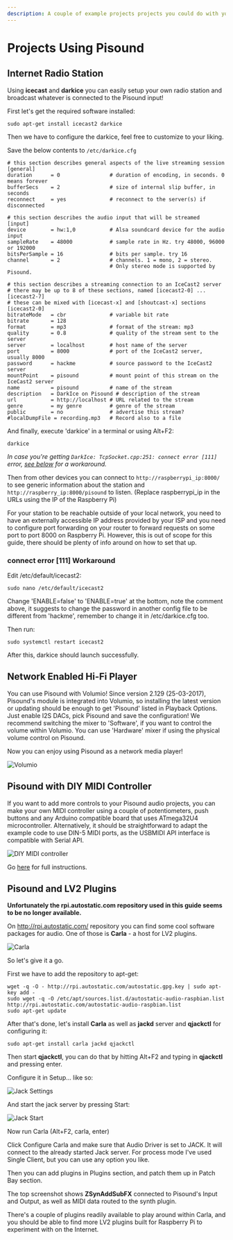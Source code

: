 ```yaml
---
description: A couple of example projects projects you could do with your Pisound.
---
```


# Projects Using Pisound

## Internet Radio Station

Using **icecast** and **darkice** you can easily setup your own radio station and broadcast whatever is connected to the Pisound input!

First let's get the required software installed:
```
sudo apt-get install icecast2 darkice
```
Then we have to configure the darkice, feel free to customize to your liking.

Save the below contents to `/etc/darkice.cfg`
```
# this section describes general aspects of the live streaming session
[general]
duration      = 0                # duration of encoding, in seconds. 0 means forever
bufferSecs    = 2                # size of internal slip buffer, in seconds
reconnect     = yes              # reconnect to the server(s) if disconnected

# this section describes the audio input that will be streamed
[input]
device        = hw:1,0           # Alsa soundcard device for the audio input
sampleRate    = 48000            # sample rate in Hz. try 48000, 96000 or 192000
bitsPerSample = 16               # bits per sample. try 16
channel       = 2                # channels. 1 = mono, 2 = stereo.
                                 # Only stereo mode is supported by Pisound.

# this section describes a streaming connection to an IceCast2 server
# there may be up to 8 of these sections, named [icecast2-0] ... [icecast2-7]
# these can be mixed with [icecast-x] and [shoutcast-x] sections
[icecast2-0]
bitrateMode   = cbr              # variable bit rate
bitrate       = 128
format        = mp3              # format of the stream: mp3
quality       = 0.8              # quality of the stream sent to the server
server        = localhost        # host name of the server
port          = 8000             # port of the IceCast2 server, usually 8000
password      = hackme           # source password to the IceCast2 server
mountPoint    = pisound          # mount point of this stream on the IceCast2 server
name          = pisound          # name of the stream
description   = DarkIce on Pisound # description of the stream
url           = http://localhost # URL related to the stream
genre         = my genre         # genre of the stream
public        = no               # advertise this stream?
#localDumpFile = recording.mp3   # Record also to a file
```

And finally, execute 'darkice' in a terminal or using Alt+F2:

`darkice`

_In case you're getting `DarkIce: TcpSocket.cpp:251: connect error [111]` error, [see below](#connect-error-111-workaround) for a workaround._

Then from other devices you can connect to `http://raspberrypi_ip:8000/` to see generic information about the station and `http://raspberry_ip:8000/pisound` to listen. (Replace raspberrypi_ip in the URLs using the IP of the Raspberry Pi)

For your station to be reachable outside of your local network, you need to have an externally accessible IP address provided by your ISP and you need to configure port forwarding on your router to forward requests on some port to port 8000 on Raspberry Pi. However, this is out of scope for this guide, there should be plenty of info around on how to set that up.

### connect error [111] Workaround

Edit /etc/default/icecast2:

`sudo nano /etc/default/icecast2`

Change 'ENABLE=false' to 'ENABLE=true' at the bottom, note the comment above, it suggests to change the password in another config file to be different from 'hackme', remember to change it in /etc/darkice.cfg too.

Then run:

`sudo systemctl restart icecast2`

After this, darkice should launch successfully.

## Network Enabled Hi-Fi Player
You can use Pisound with Volumio! Since version 2.129 (25-03-2017), Pisound's module is integrated into Volumio, so installing the latest version or updating should be enough to get 'Pisound' listed in Playback Options. Just enable I2S DACs, pick Pisound and save the configuration! We recommend switching the mixer to 'Software', if you want to control the volume within Volumio. You can use 'Hardware' mixer if using the physical volume control on Pisound.

Now you can enjoy using Pisound as a network media player!

![Volumio](https://raw.githubusercontent.com/wiki/BlokasLabs/pisound-docs/images/volumio.png)

## Pisound with DIY MIDI Controller

If you want to add more controls to your Pisound audio projects, you can make your own MIDI controller using a couple of potentiometers, push buttons and any Arduino compatible board that uses ATmega32U4 microcontroller. Alternatively, it should be straightforward to adapt the example code to use DIN-5 MIDI ports, as the USBMIDI API interface is compatible with Serial API.

![DIY MIDI controller](https://raw.githubusercontent.com/wiki/BlokasLabs/pisound-docs/images/diy-midi-ctrl.png)

Go <a href="https://github.com/BlokasLabs/USBMIDI/tree/master/examples/midictrl" target="_blank">here</a> for full instructions.

## Pisound and LV2 Plugins

**Unfortunately the rpi.autostatic.com repository used in this guide seems to be no longer available.**

On http://rpi.autostatic.com/ repository you can find some cool software packages for audio. One of those is **Carla** - a host for LV2 plugins.

![Carla](https://raw.githubusercontent.com/wiki/BlokasLabs/pisound-docs/images/carla.png)

So let's give it a go.

First we have to add the repository to apt-get:
```
wget -q -O - http://rpi.autostatic.com/autostatic.gpg.key | sudo apt-key add -
sudo wget -q -O /etc/apt/sources.list.d/autostatic-audio-raspbian.list http://rpi.autostatic.com/autostatic-audio-raspbian.list
sudo apt-get update
```
After that's done, let's install **Carla** as well as **jackd** server and **qjackctl** for configuring it:
```
sudo apt-get install carla jackd qjackctl
```
Then start **qjackctl**, you can do that by hitting Alt+F2 and typing in **qjackctl** and pressing enter.

Configure it in Setup... like so:

![Jack Settings](https://raw.githubusercontent.com/wiki/BlokasLabs/pisound-docs/images/jack_settings.png)

And start the jack server by pressing Start:

![Jack Start](https://raw.githubusercontent.com/wiki/BlokasLabs/pisound-docs/images/start_jack.png)

Now run Carla (Alt+F2, carla, enter)

Click Configure Carla and make sure that Audio Driver is set to JACK. It will connect to the already started Jack server. For process mode I've used Single Client, but you can use any option you like.

Then you can add plugins in Plugins section, and patch them up in Patch Bay section.

The top screenshot shows **ZSynAddSubFX** connected to Pisound's Input and Output, as well as MIDI data routed to the synth plugin.

There's a couple of plugins readily available to play around within Carla, and you should be able to find more LV2 plugins built for Raspberry Pi to experiment with on the Internet.

